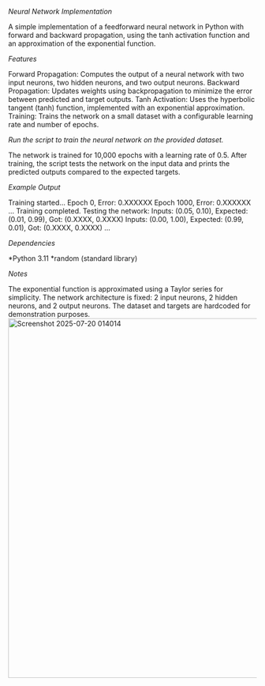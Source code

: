 *Neural Network Implementation*

A simple implementation of a feedforward neural network in Python with forward and backward propagation, using the tanh activation function and an approximation of the exponential function.

*Features*

Forward Propagation: Computes the output of a neural network with two input neurons, two hidden neurons, and two output neurons.
Backward Propagation: Updates weights using backpropagation to minimize the error between predicted and target outputs.
Tanh Activation: Uses the hyperbolic tangent (tanh) function, implemented with an exponential approximation.
Training: Trains the network on a small dataset with a configurable learning rate and number of epochs.

*Run the script to train the neural network on the provided dataset.*

The network is trained for 10,000 epochs with a learning rate of 0.5.
After training, the script tests the network on the input data and prints the predicted outputs compared to the expected targets.

*Example Output*

Training started...
Epoch 0, Error: 0.XXXXXX
Epoch 1000, Error: 0.XXXXXX
...
Training completed.
Testing the network:
Inputs: (0.05, 0.10), Expected: (0.01, 0.99), Got: (0.XXXX, 0.XXXX)
Inputs: (0.00, 1.00), Expected: (0.99, 0.01), Got: (0.XXXX, 0.XXXX)
...

*Dependencies*

*Python 3.11
*random (standard library)

*Notes*

The exponential function is approximated using a Taylor series for simplicity.
The network architecture is fixed: 2 input neurons, 2 hidden neurons, and 2 output neurons.
The dataset and targets are hardcoded for demonstration purposes.
<img width="1825" height="728" alt="Screenshot 2025-07-20 014014" src="https://github.com/user-attachments/assets/7e238ba7-58e8-4538-98a0-80c9b6217755" />
